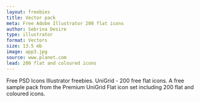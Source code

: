 ```yaml
---
layout: freebies
title: Vector pack
meta: Free Adobe Illustrator 200 flat icons
author: Sebrina Desire
type: illustrator
format: Vectors
size: 13.5 mb
image: app3.jpg
source: www.planet.com
lead: 200 flat and coloured icons
---
```


Free PSD Icons Illustrator freebies. UniGrid - 200 free flat icons. A free sample pack from the Premium UniGrid Flat icon set including 200 flat and coloured icons.